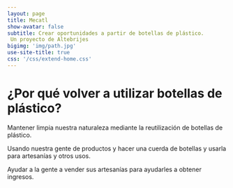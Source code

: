 ```yaml
---
layout: page
title: Mecatl
show-avatar: false
subtitle: Crear oportunidades a partir de botellas de plástico.
 Un proyecto de Altebrijes
bigimg: 'img/path.jpg'
use-site-title: true
css: '/css/extend-home.css'
---
```


<h1 class="text-center">¿Por qué volver a utilizar botellas de plástico?</h1>

<div class="spacer"></div>

<div class="row text-center">
  <div class="col-md-4 col-md-offset-0 col-sm-4 col-sm-offset-0 col-xs-12 col-xs-offset-0 text-center">
    <div class="project-card">
      <a>
        <span class="fa-stack fa-4x">
          <i class="fa fa-square fa-stack-2x stack-color"></i>
          <i class="fa fa-building fa-stack-1x fa-inverse"></i>
        </span>
        <p class="text-muted">Mantener limpia nuestra naturaleza mediante la reutilización de botellas de plástico.</p>
      </a>
    </div>
  </div>
 <div class="row text-center">
  <div class="col-md-4 col-md-offset-0 col-sm-4 col-sm-offset-0 col-xs-12 col-xs-offset-0 text-center">
    <div class="project-card">
      <a>
        <span class="fa-stack fa-4x">
          <i class="fa fa-square fa-stack-2x stack-color"></i>
          <i class="fa fa-cut fa-stack-1x fa-inverse"></i>
        </span>
        <p class="text-muted">Usando nuestra gente de productos y hacer una cuerda de botellas y usarla para artesanías y otros usos.</p>
      </a>
    </div>
  </div>
  <div class="row text-center">
  <div class="col-md-4 col-md-offset-0 col-sm-4 col-sm-offset-0 col-xs-12 col-xs-offset-0 text-center">
    <div class="project-card">
      <a>
        <span class="fa-stack fa-4x">
          <i class="fa fa-square fa-stack-2x stack-color"></i>
          <i class="fa fa-money-bill fa-stack-1x fa-inverse"></i>
        </span>
        <p class="text-muted">Ayudar a la gente a vender sus artesanías para ayudarles a obtener ingresos.</p>
      </a>
    </div>
  </div>
